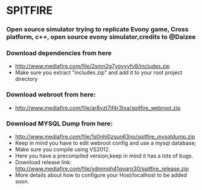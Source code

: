 # SPITFIRE
### Open source simulator trying to replicate Evony game, Cross platform, c++, open source evony simulator,credits to @Daizee</br>

### Download dependencies from here  </br>
* http://www.mediafire.com/file/2smn2g7ygyyyfv8/includes.zip </br>
* Make sure you extract "includes.zip" and add it to your root project directory </br>
### Download webroot from here: 
* http://www.mediafire.com/file/ar8yzt7jf4r3txa/spitfire_webroot.zip </br>
### Download MYSQL Dump from here: 
* http://www.mediafire.com/file/1s0nhi0zsun63no/spitfire_mysqldump.zip </br>
* Keep in mind you have to edit webroot config and use a mysql database; </br>
* Make sure you compile using VS2012. </br>
* Here you have a precompiled version,keep in mind it has a lots of bugs. </br>
* Download release link: http://www.mediafire.com/file/vdmmph41qvqrn30/spitfire_release.zip </br>
* More details about how to configure your Host/localhost to be added soon. </br>
